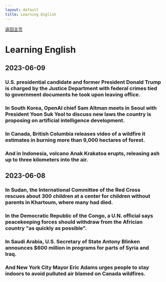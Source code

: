 ```yaml
---
layout: default
title: Learning English
---
```


[返回主页](index.html)

# Learning English

##  2023-06-09

### U.S. presidential candidate and former President Donald Trump is charged by the Justice Department with federal crimes tied to government documents he took upon leaving office.

### In South Korea, OpenAI chief Sam Altman meets in Seoul with President Yoon Suk Yeol to discuss new laws the country is proposing on artificial intelligence development.

### In Canada, British Columbia releases video of a wildfire it estimates in burning more than 9,000 hectares of forest.

### And in Indonesia, volcano Anak Krakatoa erupts, releasing ash up to three kilometers into the air.

## 2023-06-08

### In Sudan, the International Committee of the Red Cross rescues about 300 children at a center for children without parents in Khartoum, where many had died.

### In the Democratic Republic of the Congo, a U.N. official says peacekeeping forces should withdraw from the Africian country "as quickly as possible".

### In Saudi Arabia, U.S. Secretary of State Antony Blinken announces $600 million in programs for parts of Syria and Iraq.

### And New York City Mayor Eric Adams urges people to stay indoors to avoid pulluted air blamed on Canada wildfires.
